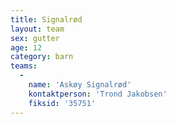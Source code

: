 ```yaml
---
title: Signalrød
layout: team
sex: gutter
age: 12
category: barn
teams:
  -
    name: 'Askøy Signalrød'
    kontaktperson: 'Trond Jakobsen'
    fiksid: '35751'
---
```

